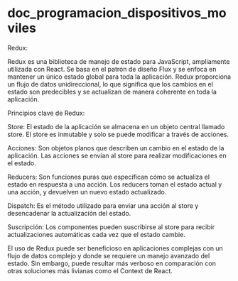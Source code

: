 # doc_programacion_dispositivos_moviles

Redux:

Redux es una biblioteca de manejo de estado para JavaScript, ampliamente utilizada con React. Se basa en el patrón de diseño Flux y se enfoca en mantener un único estado global para toda la aplicación.
Redux proporciona un flujo de datos unidireccional, lo que significa que los cambios en el estado son predecibles y se actualizan de manera coherente en toda la aplicación.

Principios clave de Redux:

Store: El estado de la aplicación se almacena en un objeto central llamado store. El store es inmutable y solo se puede modificar a través de acciones.

Acciones: Son objetos planos que describen un cambio en el estado de la aplicación. Las acciones se envían al store para realizar modificaciones en el estado.

Reducers: Son funciones puras que especifican cómo se actualiza el estado en respuesta a una acción. Los reducers toman el estado actual y una acción, y devuelven un nuevo estado actualizado.

Dispatch: Es el método utilizado para enviar una acción al store y desencadenar la actualización del estado.

Suscripción: Los componentes pueden suscribirse al store para recibir actualizaciones automáticas cada vez que el estado cambie.

El uso de Redux puede ser beneficioso en aplicaciones complejas con un flujo de datos complejo y donde se requiere un manejo avanzado del estado. Sin embargo, puede resultar más verboso en comparación con otras soluciones más livianas como el Context de React.
